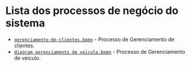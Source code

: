 # Lista dos processos de negócio do sistema


* [`gerenciamento-de-clientes.bpmn`]() - Processo de Gerenciamento de clientes.
* [`diagram gerenciamento de veiculo.bpmn`]() - Processo de Gerenciamento de veiculo.
  


